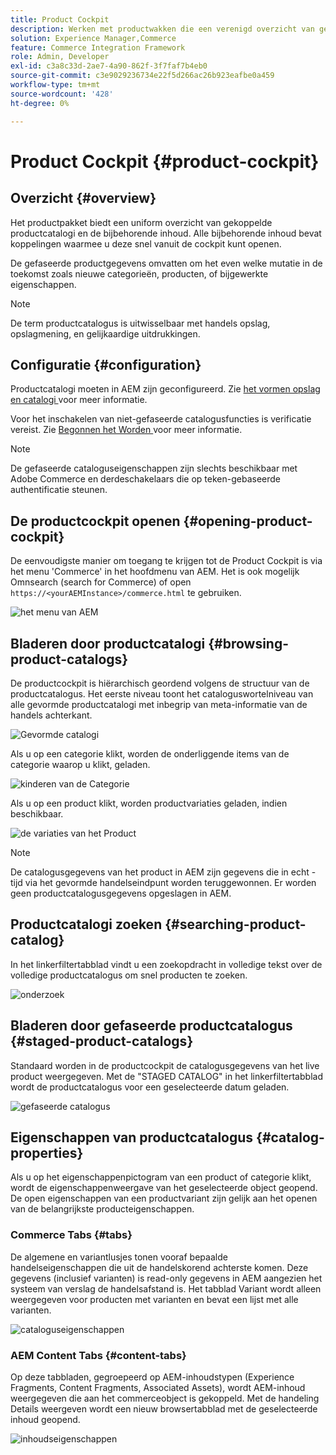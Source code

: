 ```yaml
---
title: Product Cockpit
description: Werken met productwakken die een verenigd overzicht van gekoppelde productcatalogi en bijbehorende inhoud bieden.
solution: Experience Manager,Commerce
feature: Commerce Integration Framework
role: Admin, Developer
exl-id: c3a8c33d-2ae7-4a90-862f-3f7faf7b4eb0
source-git-commit: c3e9029236734e22f5d266ac26b923eafbe0a459
workflow-type: tm+mt
source-wordcount: '428'
ht-degree: 0%

---
```


# Product Cockpit {#product-cockpit}

## Overzicht {#overview}

Het productpakket biedt een uniform overzicht van gekoppelde productcatalogi en de bijbehorende inhoud. Alle bijbehorende inhoud bevat koppelingen waarmee u deze snel vanuit de cockpit kunt openen.

De gefaseerde productgegevens omvatten om het even welke mutatie in de toekomst zoals nieuwe categorieën, producten, of bijgewerkte eigenschappen.

>[!NOTE]
>
>De term productcatalogus is uitwisselbaar met handels opslag, opslagmening, en gelijkaardige uitdrukkingen.

## Configuratie {#configuration}

Productcatalogi moeten in AEM zijn geconfigureerd. Zie [ het vormen opslag en catalogi ](/help/commerce/cif/getting-started.md#catalog) voor meer informatie.

Voor het inschakelen van niet-gefaseerde catalogusfuncties is verificatie vereist. Zie [ Begonnen het Worden ](/help/commerce/cif/getting-started.md) voor meer informatie.

>[!NOTE]
>
>De gefaseerde cataloguseigenschappen zijn slechts beschikbaar met Adobe Commerce en derdeschakelaars die op teken-gebaseerde authentificatie steunen.

## De productcockpit openen {#opening-product-cockpit}

De eenvoudigste manier om toegang te krijgen tot de Product Cockpit is via het menu &#39;Commerce&#39; in het hoofdmenu van AEM. Het is ook mogelijk Omnsearch (search for Commerce) of open `https://<yourAEMInstance>/commerce.html` te gebruiken.

![ het menu van AEM ](/help/commerce/cif/assets/aem-menu.png)

## Bladeren door productcatalogi {#browsing-product-catalogs}

De productcockpit is hiërarchisch geordend volgens de structuur van de productcatalogus. Het eerste niveau toont het cataloguswortelniveau van alle gevormde productcatalogi met inbegrip van meta-informatie van de handels achterkant.

![ Gevormde catalogi ](/help/commerce/cif/assets/catalog-overview.png)

Als u op een categorie klikt, worden de onderliggende items van de categorie waarop u klikt, geladen.

![ kinderen van de Categorie ](/help/commerce/cif/assets/catalog-category-children.png)

Als u op een product klikt, worden productvariaties geladen, indien beschikbaar.

![ de variaties van het Product ](/help/commerce/cif/assets/catalog-product-variation.png)

>[!NOTE]
>
>De catalogusgegevens van het product in AEM zijn gegevens die in echt - tijd via het gevormde handelseindpunt worden teruggewonnen. Er worden geen productcatalogusgegevens opgeslagen in AEM.

## Productcatalogi zoeken {#searching-product-catalog}

In het linkerfiltertabblad vindt u een zoekopdracht in volledige tekst over de volledige productcatalogus om snel producten te zoeken.

![ onderzoek ](/help/commerce/cif/assets/search-cockpit.png)

## Bladeren door gefaseerde productcatalogus {#staged-product-catalogs}

Standaard worden in de productcockpit de catalogusgegevens van het live product weergegeven. Met de &quot;STAGED CATALOG&quot; in het linkerfiltertabblad wordt de productcatalogus voor een geselecteerde datum geladen.

![ gefaseerde catalogus ](/help/commerce/cif/assets/staged-cockpit.png)

## Eigenschappen van productcatalogus {#catalog-properties}

Als u op het eigenschappenpictogram van een product of categorie klikt, wordt de eigenschappenweergave van het geselecteerde object geopend. De open eigenschappen van een productvariant zijn gelijk aan het openen van de belangrijkste producteigenschappen.

### Commerce Tabs {#tabs}

De algemene en variantlusjes tonen vooraf bepaalde handelseigenschappen die uit de handelskorend achterste komen. Deze gegevens (inclusief varianten) is read-only gegevens in AEM aangezien het systeem van verslag de handelsafstand is. Het tabblad Variant wordt alleen weergegeven voor producten met varianten en bevat een lijst met alle varianten.

![ cataloguseigenschappen ](/help/commerce/cif/assets/catalog-properties.png)

### AEM Content Tabs {#content-tabs}

Op deze tabbladen, gegroepeerd op AEM-inhoudstypen (Experience Fragments, Content Fragments, Associated Assets), wordt AEM-inhoud weergegeven die aan het commerceobject is gekoppeld. Met de handeling Details weergeven wordt een nieuw browsertabblad met de geselecteerde inhoud geopend.

![ inhoudseigenschappen ](/help/commerce/cif/assets/content-properties.png)
